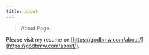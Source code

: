 ```yaml
---
title: about
---
```


> About Page.

Please visit my resume on [https://godbmw.com/about/](https://godbmw.com/about/).
